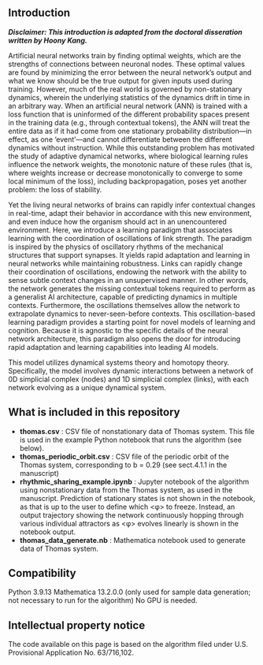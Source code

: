 ## Introduction
_**Disclaimer: This introduction is adapted from the doctoral disseration written by Hoony Kang.**_

Artificial neural networks train by finding optimal weights, which are the strengths of connections between neuronal nodes. These optimal values are found by minimizing the error between the neural network’s output and what we know should be the true output for given inputs used during training. However, much of the real world is governed by non-stationary dynamics, wherein the underlying statistics of the dynamics drift in time in an arbitrary way. When an artificial neural network (ANN) is trained with a loss function that is uninformed of the different probability spaces present in the training data (e.g., through contextual tokens), the ANN will treat the entire data as if it had come from one stationary probability distribution—in effect, as one ‘event’—and cannot differentiate between the different dynamics without instruction. While this outstanding problem has motivated the study of adaptive dynamical networks, where biological learning rules influence the network weights, the monotonic nature of these rules (that is, where weights increase or decrease monotonically to converge to some local minimum of the loss), including backpropagation, poses yet another problem: the loss of stability.

Yet the living neural networks of brains can rapidly infer contextual changes in real-time, adapt their behavior in accordance with this new environment, and even induce how the organism should act in an unencountered environment. Here, we introduce a learning paradigm that associates learning with the coordination of oscillations of link strength. The paradigm is inspired by the physics of oscillatory rhythms of the mechanical structures that support synapses. It yields rapid adaptation and learning in neural networks while maintaining robustness. Links can rapidly change their coordination of oscillations, endowing the network with the ability to sense subtle context changes in an unsupervised manner. In other words, the network generates the missing contextual tokens required to perform as a generalist AI architecture, capable of predicting dynamics in multiple contexts. Furthermore, the oscillations themselves allow the network to extrapolate dynamics to never-seen-before contexts. This oscillation-based learning paradigm provides a starting point for novel models of learning and cognition. Because it is agnostic to the specific details of the neural network architecture, this paradigm also opens the door for introducing rapid adaptation and learning capabilities into leading AI models.

This model utilizes dynamical systems theory and homotopy theory. Specifically, the model involves dynamic interactions between a network of 0D simplicial complex (nodes) and 1D simplicial complex (links), with each network evolving as a unique dynamical system.

## What is included in this repository

- **thomas.csv** : 	CSV file of nonstationary data of Thomas system. This file is used in the example Python notebook that runs the algorithm (see below).
- **thomas_periodic_orbit.csv** : CSV file of the periodic orbit of the Thomas system, corresponding to b = 0.29 (see sect.4.1.1 in the manuscript)
- **rhythmic_sharing_example.ipynb** : Jupyter notebook of the algorithm using nonstationary data from the Thomas system, as used in the manuscript. Prediction of stationary states is not shown in the notebook, as that is up to the user to define which <φ> to freeze. Instead, an output trajectory showing the network continuously hopping through various individual attractors as <φ> evolves linearly is shown in the notebook output.
- **thomas_data_generate.nb** : Mathematica notebook used to generate data of Thomas system.
  


## Compatibility
Python 3.9.13
Mathematica 13.2.0.0 (only used for sample data generation; not necessary to run for the algorithm)
No GPU is needed.

## Intellectual property notice
The code available on this page is based on the algorithm filed under U.S. Provisional Application No. 63/716,102.
